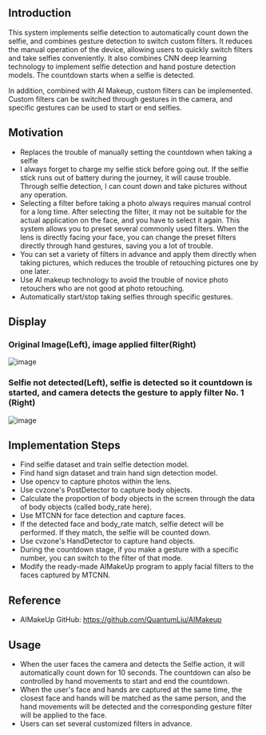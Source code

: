 ## Introduction
This system implements selfie detection to automatically count down the selfie, and combines gesture detection to switch custom filters. It reduces the manual operation of the device, allowing users to quickly switch filters and take selfies conveniently. It also combines CNN deep learning technology to implement selfie detection and hand posture detection models. The countdown starts when a selfie is detected. 

In addition, combined with AI Makeup, custom filters can be implemented. Custom filters can be switched through gestures in the camera, and specific gestures can be used to start or end selfies.

## Motivation
- Replaces the trouble of manually setting the countdown when taking a selfie
- I always forget to charge my selfie stick before going out. If the selfie stick runs out of battery during the journey, it will cause trouble. Through selfie detection, I can count down and take pictures without any operation.
- Selecting a filter before taking a photo always requires manual control for a long time. After selecting the filter, it may not be suitable for the actual application on the face, and you have to select it again. This system allows you to preset several commonly used filters. When the lens is directly facing your face, you can change the preset filters directly through hand gestures, saving you a lot of trouble.
- You can set a variety of filters in advance and apply them directly when taking pictures, which reduces the trouble of retouching pictures one by one later.
- Use AI makeup technology to avoid the trouble of novice photo retouchers who are not good at photo retouching.
- Automatically start/stop taking selfies through specific gestures.

## Display

### Original Image(Left), image applied filter(Right)
![image](https://github.com/yaoyao0103/Selfie-Helper/assets/76504560/1f048fe7-f247-40b9-86f9-1ced49f66803)

### Selfie not detected(Left), selfie is detected so it countdown is started, and camera detects the gesture to apply filter No. 1 (Right)
![image](https://github.com/yaoyao0103/Selfie-Helper/assets/76504560/89400437-f5b4-403b-a552-8af2eb6aa231)


## Implementation Steps
- Find selfie dataset and train selfie detection model.
- Find hand sign dataset and train hand sign detection model.
- Use opencv to capture photos within the lens.
- Use cvzone's PostDetector to capture body objects.
- Calculate the proportion of body objects in the screen through the data of body objects (called body_rate here).
- Use MTCNN for face detection and capture faces.
- If the detected face and body_rate match, selfie detect will be performed. If they match, the selfie will be counted down.
- Use cvzone's HandDetector to capture hand objects.
- During the countdown stage, if you make a gesture with a specific number, you can switch to the filter of that mode.
- Modify the ready-made AIMakeUp program to apply facial filters to the faces captured by MTCNN.

## Reference
- AIMakeUp GitHub: https://github.com/QuantumLiu/AIMakeup

## Usage
- When the user faces the camera and detects the Selfie action, it will automatically count down for 10 seconds. The countdown can also be controlled by hand movements to start and end the countdown.
- When the user's face and hands are captured at the same time, the closest face and hands will be matched as the same person, and the hand movements will be detected and the corresponding gesture filter will be applied to the face.
- Users can set several customized filters in advance.
